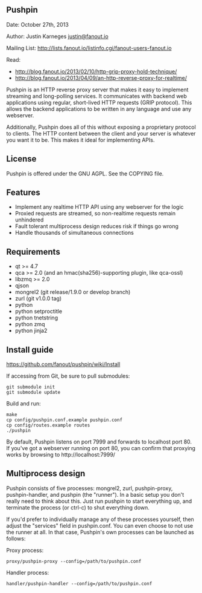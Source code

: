 Pushpin
-------
Date: October 27th, 2013

Author: Justin Karneges <justin@fanout.io>

Mailing List: http://lists.fanout.io/listinfo.cgi/fanout-users-fanout.io

Read:
  * http://blog.fanout.io/2013/02/10/http-grip-proxy-hold-technique/
  * http://blog.fanout.io/2013/04/09/an-http-reverse-proxy-for-realtime/

Pushpin is an HTTP reverse proxy server that makes it easy to implement streaming and long-polling services. It communicates with backend web applications using regular, short-lived HTTP requests (GRIP protocol). This allows the backend applications to be written in any language and use any webserver.

Additionally, Pushpin does all of this without exposing a proprietary protocol to clients. The HTTP content between the client and your server is whatever you want it to be. This makes it ideal for implementing APIs.

License
-------

Pushpin is offered under the GNU AGPL. See the COPYING file.

Features
--------

  * Implement any realtime HTTP API using any webserver for the logic
  * Proxied requests are streamed, so non-realtime requests remain unhindered
  * Fault tolerant multiprocess design reduces risk if things go wrong
  * Handle thousands of simultaneous connections

Requirements
------------

  * qt >= 4.7
  * qca >= 2.0 (and an hmac(sha256)-supporting plugin, like qca-ossl)
  * libzmq >= 2.0
  * qjson
  * mongrel2 (git release/1.9.0 or develop branch)
  * zurl (git v1.0.0 tag)
  * python
  * python setproctitle
  * python tnetstring
  * python zmq
  * python jinja2

Install guide
-------------

https://github.com/fanout/pushpin/wiki/Install

If accessing from Git, be sure to pull submodules:

    git submodule init
    git submodule update

Build and run:

    make
    cp config/pushpin.conf.example pushpin.conf
    cp config/routes.example routes
    ./pushpin

By default, Pushpin listens on port 7999 and forwards to localhost port 80. If you've got a webserver running on port 80, you can confirm that proxying works by browsing to http://localhost:7999/

Multiprocess design
-------------------

Pushpin consists of five processes: mongrel2, zurl, pushpin-proxy, pushpin-handler, and pushpin (the "runner"). In a basic setup you don't really need to think about this. Just run pushpin to start everything up, and terminate the process (or ctrl-c) to shut everything down.

If you'd prefer to individually manage any of these processes yourself, then adjust the "services" field in pushpin.conf. You can even choose to not use the runner at all. In that case, Pushpin's own processes can be launched as follows:

Proxy process:

    proxy/pushpin-proxy --config=/path/to/pushpin.conf

Handler process:

    handler/pushpin-handler --config=/path/to/pushpin.conf
